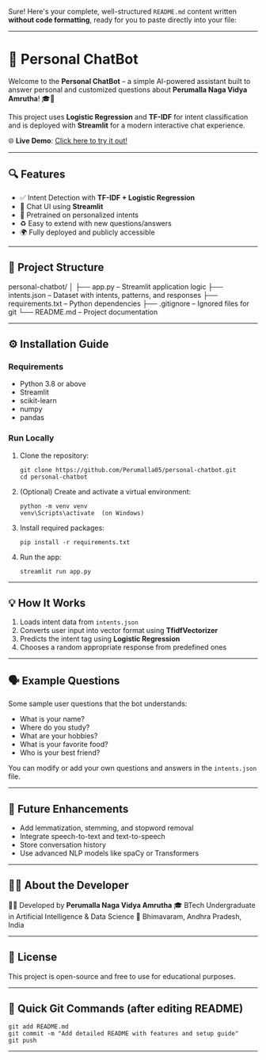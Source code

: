 Sure! Here's your complete, well-structured `README.md` content written **without code formatting**, ready for you to paste directly into your file:

---

# 🤖 Personal ChatBot

Welcome to the **Personal ChatBot** – a simple AI-powered assistant built to answer personal and customized questions about **Perumalla Naga Vidya Amrutha**! 🎓💬

This project uses **Logistic Regression** and **TF-IDF** for intent classification and is deployed with **Streamlit** for a modern interactive chat experience.

🌐 **Live Demo**: [Click here to try it out!](https://personal-chatbot-eqemgt754kxhvxg9lgj7wx.streamlit.app/)

---

## 🔍 Features

* ✅ Intent Detection with **TF-IDF + Logistic Regression**
* 💬 Chat UI using **Streamlit**
* 🧠 Pretrained on personalized intents
* ♻️ Easy to extend with new questions/answers
* 🌍 Fully deployed and publicly accessible

---

## 📁 Project Structure

personal-chatbot/
│
├── app.py               – Streamlit application logic
├── intents.json         – Dataset with intents, patterns, and responses
├── requirements.txt     – Python dependencies
├── .gitignore           – Ignored files for git
└── README.md            – Project documentation

---

## ⚙️ Installation Guide

### Requirements

* Python 3.8 or above
* Streamlit
* scikit-learn
* numpy
* pandas

### Run Locally

1. Clone the repository:

   ```
   git clone https://github.com/Perumalla05/personal-chatbot.git
   cd personal-chatbot
   ```

2. (Optional) Create and activate a virtual environment:

   ```
   python -m venv venv
   venv\Scripts\activate  (on Windows)
   ```

3. Install required packages:

   ```
   pip install -r requirements.txt
   ```

4. Run the app:

   ```
   streamlit run app.py
   ```

---

## 💡 How It Works

1. Loads intent data from `intents.json`
2. Converts user input into vector format using **TfidfVectorizer**
3. Predicts the intent tag using **Logistic Regression**
4. Chooses a random appropriate response from predefined ones

---

## 🗣️ Example Questions

Some sample user questions that the bot understands:

* What is your name?
* Where do you study?
* What are your hobbies?
* What is your favorite food?
* Who is your best friend?

You can modify or add your own questions and answers in the `intents.json` file.

---

## 🚀 Future Enhancements

* Add lemmatization, stemming, and stopword removal
* Integrate speech-to-text and text-to-speech
* Store conversation history
* Use advanced NLP models like spaCy or Transformers

---

## 🙋‍♀️ About the Developer

👩‍💻 Developed by **Perumalla Naga Vidya Amrutha**
🎓 BTech Undergraduate in Artificial Intelligence & Data Science
📍 Bhimavaram, Andhra Pradesh, India

---

## 📄 License

This project is open-source and free to use for educational purposes.

---

## 📌 Quick Git Commands (after editing README)

```
git add README.md
git commit -m "Add detailed README with features and setup guide"
git push
```

---
